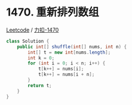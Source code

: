 # 1470. 重新排列数组

[Leetcode](https://leetcode.com/problems/shuffle-the-array) / [力扣-1470](https://leetcode-cn.com/problems/shuffle-the-array)

```java
class Solution {
    public int[] shuffle(int[] nums, int n) {
        int[] t = new int[nums.length];
        int k = 0;
        for (int i = 0; i < n; i++) {
            t[k++] = nums[i];
            t[k++] = nums[i + n];
        }
        return t;
    }
}
```

